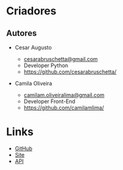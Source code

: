 # Criadores

## Autores

* Cesar Augusto
    * cesarabruschetta@gmail.com
    * Developer Python
    * https://github.com/cesarabruschetta/
    
* Camila Oliveira
    * camilam.oliveiralima@gmail.com
    * Developer Front-End
    * https://github.com/camilamlima/


# Links
* [GitHub](https://github.com/helpec/)
* [Site](http://www.helpec.com.br)
* [API](http://api.helpec.com.br)
